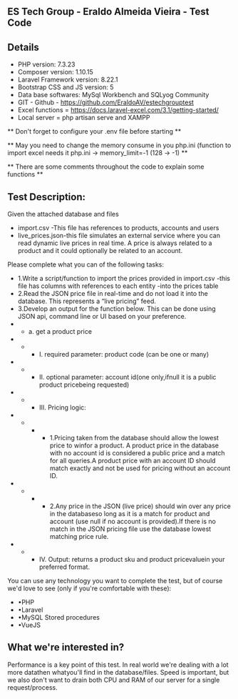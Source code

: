 ## ES Tech Group - Eraldo Almeida Vieira - Test Code

## Details

- PHP version: 7.3.23
- Composer version: 1.10.15
- Laravel Framework version: 8.22.1
- Bootstrap CSS and JS version: 5
- Data base softwares: MySql Workbench and SQLyog Community
- GIT - Github - https://github.com/EraldoAV/estechgrouptest
- Excel functions = https://docs.laravel-excel.com/3.1/getting-started/
- Local server = php artisan serve and XAMPP

**
    Don't forget to configure your .env file before starting
**

**
    May you need to change the memory consume in you php.ini
    (function to import excel needs it
    php.ini -> memory_limit=-1 (128 -> -1)
**

**
    There are some comments throughout the code to explain some functions
**

## Test Description:

Given the attached database and files

- import.csv -This file has references to products, accounts and users
- live_prices.json-this file simulates an external service where you can read dynamic live prices in real time. A price is always related to a product and it could optionally be related to an account.

Please complete what you can of the following tasks:

- 1.Write a script/function to import the prices provided in import.csv -this file has columns with references to each entity -into the prices table
- 2.Read the JSON price file in real-time and do not load it into the database.  This represents a “live pricing” feed.
- 3.Develop an output for the function below. This can be done using JSON api, command line or UI based on your preference.
- - a. get a product price
- - - I. required parameter: product code (can be one or many)
- - - II. optional parameter: account id(one only,ifnull it is a public product pricebeing requested)
- - - III. Pricing logic:
- - - - 1.Pricing taken from the database should allow the lowest price to winfor a product. A product price in the database with no account id is considered a public price and a match for all queries.A product price with an account ID should match exactly and not be used for pricing without an account ID.
- - - - 2.Any price in the JSON (live price) should win over any price in the databaseso long as it is a match for product and account (use null if no account is provided).If there is no match in the JSON pricing file use the database lowest matching price rule.
- - - IV. Output: returns a product sku and product pricevaluein your preferred format.

You can use any technology you want to complete the test, but of course we'd love to see (only if you're comfortable with these):
- •PHP
- •Laravel
- •MySQL Stored procedures
- •VueJS

## What we're interested in?

Performance is a key point of this test. In real world we're dealing with a lot more datathen whatyou'll find in the database/files.
Speed is important, but we also don't want to drain both CPU and RAM of our server for a single request/process.
